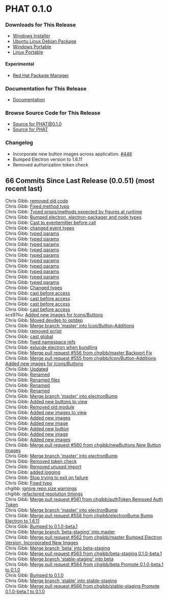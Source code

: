 # PHAT 0.1.0
### Downloads for This Release
* [Windows Installer](https://github.com/chgibb/PHAT/releases/download/0.1.0/phat-win32-x64-setup.exe)  
* [Ubuntu Linux Debian Package](https://github.com/chgibb/PHAT/releases/download/0.1.0/phat_0.1.0_amd64.deb)  
* [Windows Portable](https://github.com/chgibb/PHAT/releases/download/0.1.0/phat-win32-x64-portable.zip)  
* [Linux Portable](https://github.com/chgibb/PHAT/releases/download/0.1.0/phat-linux-x64-portable.tar.gz)
#### Experimental
* [Red Hat Package Manager](https://github.com/chgibb/PHAT/releases/download/0.1.0/phat-0.1.0.x86_64.rpm)

### Documentation for This Release
* [Documentation](https://chgibb.github.io/PHATDocs/docs/releases/0.1.0/home)

### Browse Source Code for This Release
* [Source for PHAT@0.1.0](https://github.com/chgibb/PHAT/tree/0.1.0)
* [Source for PHAT](https://github.com/chgibb/PHAT)

### Changelog
* Incorporate new button images across application. [#446](https://github.com/chgibb/PHAT/issues/446)
* Bumped Electron version to 1.6.11
* Removed authorization token check  
## 66 Commits Since Last Release (0.0.51) (most recent last)  
Chris Gibb: [removed old code](https://github.com/chgibb/PHAT/commit/b400b96ebcd11808cf8c97142fa4b867c7d59463)  
Chris Gibb: [Fixed method typo](https://github.com/chgibb/PHAT/commit/5e4def20f06993390350356ad1646768f610416a)  
Chris Gibb: [Typed props/methods expected by figures at runtime](https://github.com/chgibb/PHAT/commit/6effc37e9b4616a0f774b8391459345845510409)  
Chris Gibb: [Bumped electron, electron-packager and node types](https://github.com/chgibb/PHAT/commit/5aa9d96ff6331412347a3958407d032fc96c1068)  
Chris Gibb: [Cast to eventemitter before call](https://github.com/chgibb/PHAT/commit/53d6714ca65739f1eea25e65a5e7aadb3264beda)  
Chris Gibb: [changed event types](https://github.com/chgibb/PHAT/commit/f8ee1c1f3292ebac831c9b739c78ad73796f960a)  
Chris Gibb: [typed params](https://github.com/chgibb/PHAT/commit/38d176ab3caa7400fee771605b2a2e5130f5a345)  
Chris Gibb: [typed params](https://github.com/chgibb/PHAT/commit/4df8f9765d8c0c55a756bfc88bb50adb6b2680f0)  
Chris Gibb: [typed params](https://github.com/chgibb/PHAT/commit/667c9b53760efa2da32da816fa21425b7cd542bc)  
Chris Gibb: [typed params](https://github.com/chgibb/PHAT/commit/b384e0905ce5f1fbf41a39d67d4c5f806ef1abc3)  
Chris Gibb: [typed params](https://github.com/chgibb/PHAT/commit/515b9ecf1c1834013885df62335a747c760cb576)  
Chris Gibb: [typed params](https://github.com/chgibb/PHAT/commit/1e57d08a38b186232626c195e0104563a32259a5)  
Chris Gibb: [typed params](https://github.com/chgibb/PHAT/commit/f83c6e0da61125c85eaaa5c52134b20f9f552be8)  
Chris Gibb: [typed params](https://github.com/chgibb/PHAT/commit/ad2a211bd9c05350304a4728698497c774ef82cc)  
Chris Gibb: [typed params](https://github.com/chgibb/PHAT/commit/a4cc246c1a8252f3b17302d08fcf1d13d478876c)  
Chris Gibb: [typed params](https://github.com/chgibb/PHAT/commit/97a93e05a85f4b87b0fe72e1569d14da8c6a2f80)  
Chris Gibb: [Changed types](https://github.com/chgibb/PHAT/commit/cece1258009e0e8c97e25e11d30fde1a5b046e14)  
Chris Gibb: [cast before access](https://github.com/chgibb/PHAT/commit/52b7dcaed977d173907ba515cf941180c5ba08e0)  
Chris Gibb: [cast before access](https://github.com/chgibb/PHAT/commit/8f6a9904cf4dfd39ed7fff4431ddb3f0592ab22f)  
Chris Gibb: [cast before access](https://github.com/chgibb/PHAT/commit/358bb50f4c4c9bde079ea966edcafcc8eb089431)  
Chris Gibb: [cast before access](https://github.com/chgibb/PHAT/commit/1814adfbfb03e55fc4086cc7f66a588f3ed6f999)  
scs97liu: [Added new images for Icons/Buttons](https://github.com/chgibb/PHAT/commit/32e89907e0286a3a4192b51fef6643062a0da0d8)  
Chris Gibb: [Moved devdep to optdep](https://github.com/chgibb/PHAT/commit/77198d259f7647a061d0f2b81fef76872fd6ceef)  
Chris Gibb: [Merge branch 'master' into Icon/Button-Additions](https://github.com/chgibb/PHAT/commit/92768f2e3ce9b5c8b8fadc69efff79e97493bd7d)  
Chris Gibb: [removed script](https://github.com/chgibb/PHAT/commit/0068da4f43a0aa7be85d34bf056c1cf1205a7179)  
Chris Gibb: [cast global](https://github.com/chgibb/PHAT/commit/8109093283917972eba048f644d6b4d5aa309916)  
Chris Gibb: [fixed namespace refs](https://github.com/chgibb/PHAT/commit/2da28df5ab50f4e79c283949ec3cfc5c29f03e1e)  
Chris Gibb: [exlucde  electron when bundling](https://github.com/chgibb/PHAT/commit/77a325b29890d7027e10104ac2efc3aef229f765)  
Chris Gibb: [Merge pull request #556 from chgibb/master  Backport Fix](https://github.com/chgibb/PHAT/commit/0e50cb1ea4a99f29786459c15675b6685905667a)  
Chris Gibb: [Merge pull request #555 from chgibb/Icon/Button-Additions  Added new images for Icons/Buttons](https://github.com/chgibb/PHAT/commit/b976e1f1c98852fd736621eefa79d656f93b348a)  
Chris Gibb: [Updated](https://github.com/chgibb/PHAT/commit/2a51a97a88d050fdfbdf768a3e5b8ff7fd0de2cf)  
Chris Gibb: [Renamed](https://github.com/chgibb/PHAT/commit/6505f3b4c89bb11700700f9af96899fd7de9dc4b)  
Chris Gibb: [Renamed files](https://github.com/chgibb/PHAT/commit/8bf79f0b51fab410dc3de40de6bc1264798325f0)  
Chris Gibb: [Renamed](https://github.com/chgibb/PHAT/commit/0874f780877c0993b6189d993e67f8f77833fc45)  
Chris Gibb: [Renamed](https://github.com/chgibb/PHAT/commit/70d6e2ec734d6af8ceb3fa284f4cf00d092b8fa8)  
Chris Gibb: [Merge branch 'master' into electronBump](https://github.com/chgibb/PHAT/commit/41f26f5d364cb179150239be9ec9e0d7dbd556c1)  
Chris Gibb: [Added new buttons to view](https://github.com/chgibb/PHAT/commit/3ac3bac0c4038953744a72c9a1676a40a59e8c16)  
Chris Gibb: [Removed old module](https://github.com/chgibb/PHAT/commit/e886ed2e0db20229b6eb945f730bab05c6aea70c)  
Chris Gibb: [Added new images to view](https://github.com/chgibb/PHAT/commit/d4dbad8413c7a9820673ddddf3d7599351d93563)  
Chris Gibb: [Added new images](https://github.com/chgibb/PHAT/commit/3ceeee4a70f4665b389b38b1be6501b18e47064b)  
Chris Gibb: [Added new image](https://github.com/chgibb/PHAT/commit/bc36195ea6b34838100922be7ed8c5a416d66403)  
Chris Gibb: [Added new button](https://github.com/chgibb/PHAT/commit/601bf07f7e37e64fcd229d1d40d8ff47a36dad82)  
Chris Gibb: [Added new image](https://github.com/chgibb/PHAT/commit/dee5385b224b740f796e68c2ef7ec03abd6737d5)  
Chris Gibb: [Added new images](https://github.com/chgibb/PHAT/commit/3b4476492d4313a704cf97544de04a622eb823a3)  
Chris Gibb: [Merge pull request #560 from chgibb/newButtons  New Button Images](https://github.com/chgibb/PHAT/commit/063ca7f0fdf2bc60ebbfeeb4c60f5dbf100016f2)  
Chris Gibb: [Merge branch 'master' into electronBump](https://github.com/chgibb/PHAT/commit/646a7718b8b873839b790c9c5b977d330c048442)  
Chris Gibb: [Removed token check](https://github.com/chgibb/PHAT/commit/d13729a61029ed58392fd53be382f79fad2cf9ce)  
Chris Gibb: [Removed unused import](https://github.com/chgibb/PHAT/commit/04fb9bfdf0df323fbed2f2c87e4eb53f0dfe2a32)  
Chris Gibb: [added logging](https://github.com/chgibb/PHAT/commit/bf858b7de5124bb6008fde9190c7ec0518f1b332)  
Chris Gibb: [Stop trying to exit on failure](https://github.com/chgibb/PHAT/commit/45be6c87d002c32ab72c9db39bf303d619da5148)  
Chris Gibb: [Fixed typo](https://github.com/chgibb/PHAT/commit/f43219af1f4ad7366e65afbd4da95558b18de05e)  
chgibb: [ignore repo size warnings](https://github.com/chgibb/PHAT/commit/6f62b8a506fc88f9a487ea4eb4b96f145d5ce4f3)  
chgibb: [refactored resolution timings](https://github.com/chgibb/PHAT/commit/86ad410f0e07b047074676bfe604f12a4fdb3f33)  
Chris Gibb: [Merge pull request #561 from chgibb/authToken  Removed Auth Token](https://github.com/chgibb/PHAT/commit/50b97b8d90c22edb363c43c49c062193a38ad2a2)  
Chris Gibb: [Merge branch 'master' into electronBump](https://github.com/chgibb/PHAT/commit/19edfd492421cceeeaadf034353e94caff9351e2)  
Chris Gibb: [Merge pull request #558 from chgibb/electronBump  Bump Electron to 1.6.11](https://github.com/chgibb/PHAT/commit/f58a255771e28d462a8ba407e6d1cb37ea93f5b9)  
Chris Gibb: [Bumped to 0.1.0-beta.1](https://github.com/chgibb/PHAT/commit/57ac250e30f61f3037b220f31215ecbb4327a41b)  
Chris Gibb: [Merge branch 'beta-staging' into master](https://github.com/chgibb/PHAT/commit/6ac0e084f42dbd0f9e9941ba33c6a865ca765eff)  
Chris Gibb: [Merge pull request #562 from chgibb/master  Bumped Electron Version, Incorporated New Images](https://github.com/chgibb/PHAT/commit/5417ee53230ebb5ffaae8fcaaa0fdbdb3d27c710)  
Chris Gibb: [Merge branch 'beta' into beta-staging](https://github.com/chgibb/PHAT/commit/176a0d21406fd9b4a532e3cf4593d06e89d344d7)  
Chris Gibb: [Merge pull request #563 from chgibb/beta-staging  0.1.0-beta.1](https://github.com/chgibb/PHAT/commit/3e6599ac21416d5a03b5c29e1a80a839904c631b)  
Chris Gibb: [Merge branch 'stable-staging' into beta](https://github.com/chgibb/PHAT/commit/481946608e3dc764bf70265e3579d6c21d875857)  
Chris Gibb: [Merge pull request #564 from chgibb/beta  Promote 0.1.0-beta.1 to 0.1.0](https://github.com/chgibb/PHAT/commit/f7273e2f70f2a690ac34ff41c2c561d26a5acaff)  
Chris Gibb: [Bumped to 0.1.0](https://github.com/chgibb/PHAT/commit/f6df6cc64ead2df4cf9be682a23e3bc9c7983270)  
Chris Gibb: [Merge branch 'stable' into stable-staging](https://github.com/chgibb/PHAT/commit/5abddb4bb8405346db9673fb8244bd73bba4390b)  
Chris Gibb: [Merge pull request #566 from chgibb/stable-staging  Promote 0.1.0-beta.1 to 0.1.0](https://github.com/chgibb/PHAT/commit/95094f7dc113c904a9ac8d19efb3d39a9c40ef3d)  
